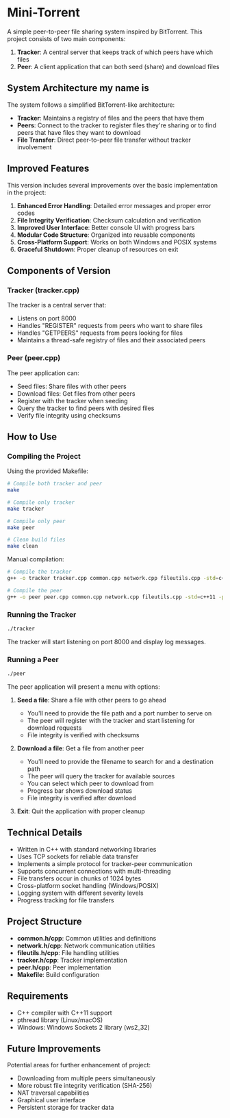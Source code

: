# Mini-Torrent

A simple peer-to-peer file sharing system inspired by BitTorrent. This project consists of two main components:

1. **Tracker**: A central server that keeps track of which peers have which files
2. **Peer**: A client application that can both seed (share) and download files

## System Architecture my name is

The system follows a simplified BitTorrent-like architecture:

- **Tracker**: Maintains a registry of files and the peers that have them
- **Peers**: Connect to the tracker to register files they're sharing or to find peers that have files they want to download
- **File Transfer**: Direct peer-to-peer file transfer without tracker involvement

## Improved Features

This version includes several improvements over the basic implementation in the project:

1. **Enhanced Error Handling**: Detailed error messages and proper error codes
2. **File Integrity Verification**: Checksum calculation and verification
3. **Improved User Interface**: Better console UI with progress bars
4. **Modular Code Structure**: Organized into reusable components
5. **Cross-Platform Support**: Works on both Windows and POSIX systems
6. **Graceful Shutdown**: Proper cleanup of resources on exit

## Components of Version

### Tracker (tracker.cpp)

The tracker is a central server that:
- Listens on port 8000
- Handles "REGISTER" requests from peers who want to share files
- Handles "GETPEERS" requests from peers looking for files
- Maintains a thread-safe registry of files and their associated peers

### Peer (peer.cpp)

The peer application can:
- Seed files: Share files with other peers
- Download files: Get files from other peers
- Register with the tracker when seeding
- Query the tracker to find peers with desired files
- Verify file integrity using checksums

## How to Use

### Compiling the Project

Using the provided Makefile:

```bash
# Compile both tracker and peer
make

# Compile only tracker
make tracker

# Compile only peer
make peer

# Clean build files
make clean
```

Manual compilation:

```bash
# Compile the tracker
g++ -o tracker tracker.cpp common.cpp network.cpp fileutils.cpp -std=c++11 -pthread

# Compile the peer
g++ -o peer peer.cpp common.cpp network.cpp fileutils.cpp -std=c++11 -pthread
```

### Running the Tracker

```bash
./tracker
```

The tracker will start listening on port 8000 and display log messages.

### Running a Peer

```bash
./peer
```

The peer application will present a menu with options:

1. **Seed a file**: Share a file with other peers to go ahead
   - You'll need to provide the file path and a port number to serve on
   - The peer will register with the tracker and start listening for download requests
   - File integrity is verified with checksums

2. **Download a file**: Get a file from another peer
   - You'll need to provide the filename to search for and a destination path
   - The peer will query the tracker for available sources
   - You can select which peer to download from
   - Progress bar shows download status
   - File integrity is verified after download

3. **Exit**: Quit the application with proper cleanup

## Technical Details

- Written in C++ with standard networking libraries
- Uses TCP sockets for reliable data transfer
- Implements a simple protocol for tracker-peer communication
- Supports concurrent connections with multi-threading
- File transfers occur in chunks of 1024 bytes
- Cross-platform socket handling (Windows/POSIX)
- Logging system with different severity levels
- Progress tracking for file transfers

## Project Structure

- **common.h/cpp**: Common utilities and definitions
- **network.h/cpp**: Network communication utilities
- **fileutils.h/cpp**: File handling utilities
- **tracker.h/cpp**: Tracker implementation
- **peer.h/cpp**: Peer implementation
- **Makefile**: Build configuration

## Requirements

- C++ compiler with C++11 support
- pthread library (Linux/macOS)
- Windows: Windows Sockets 2 library (ws2_32)

## Future Improvements

Potential areas for further enhancement of project:

- Downloading from multiple peers simultaneously
- More robust file integrity verification (SHA-256)
- NAT traversal capabilities
- Graphical user interface
- Persistent storage for tracker data
